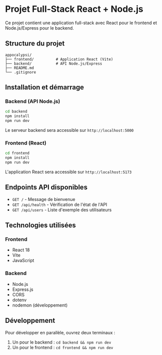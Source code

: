 # Projet Full-Stack React + Node.js

Ce projet contient une application full-stack avec React pour le frontend et Node.js/Express pour le backend.

## Structure du projet

```
appocalypsi/
├── frontend/          # Application React (Vite)
├── backend/           # API Node.js/Express
├── README.md
└── .gitignore
```

## Installation et démarrage

### Backend (API Node.js)

```bash
cd backend
npm install
npm run dev
```

Le serveur backend sera accessible sur `http://localhost:5000`

### Frontend (React)

```bash
cd frontend
npm install
npm run dev
```

L'application React sera accessible sur `http://localhost:5173`

## Endpoints API disponibles

- `GET /` - Message de bienvenue
- `GET /api/health` - Vérification de l'état de l'API
- `GET /api/users` - Liste d'exemple des utilisateurs

## Technologies utilisées

### Frontend
- React 18
- Vite
- JavaScript

### Backend
- Node.js
- Express.js
- CORS
- dotenv
- nodemon (développement)

## Développement

Pour développer en parallèle, ouvrez deux terminaux :
1. Un pour le backend : `cd backend && npm run dev`
2. Un pour le frontend : `cd frontend && npm run dev`
